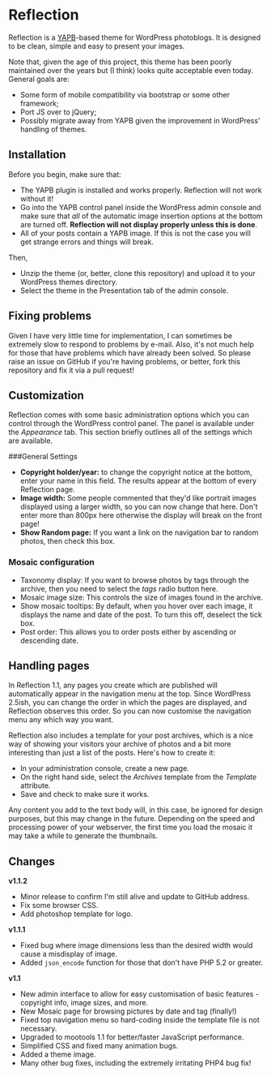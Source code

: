 Reflection
==========

Reflection is a [YAPB]-based theme for WordPress photoblogs. It is designed to
be clean, simple and easy to present your images.

Note that, given the age of this project, this theme has been poorly maintained
over the years but (I think) looks quite acceptable even today. General goals
are:

- Some form of mobile compatibility via bootstrap or some other framework;
- Port JS over to jQuery;
- Possibly migrate away from YAPB given the improvement in WordPress' handling
  of themes.

Installation
------------

Before you begin, make sure that:

- The YAPB plugin is installed and works properly. Reflection will not work
  without it!
- Go into the YAPB control panel inside the WordPress admin console and make
  sure that _all_ of the automatic image insertion options at the bottom are
  turned off. **Reflection will not display properly unless this is done**.
- All of your posts contain a YAPB image. If this is not the case you will get
  strange errors and things will break.

Then,

- Unzip the theme (or, better, clone this repository) and upload it to your
  WordPress themes directory.
- Select the theme in the Presentation tab of the admin console.

Fixing problems
---------------

Given I have very little time for implementation, I can sometimes be extremely
slow to respond to problems by e-mail. Also, it's not much help for those that
have problems which have already been solved. So please raise an issue on GitHub
if you're having problems, or better, fork this repository and fix it via a pull
request!

Customization
-------------

Reflection comes with some basic administration options which you can control
through the WordPress control panel. The panel is available under the
_Appearance_ tab. This section briefly outlines all of the settings which are
available.

###General Settings

- **Copyright holder/year:** to change the copyright notice at the bottom, enter
  your name in this field. The results appear at the bottom of every Reflection
  page.
- **Image width:** Some people commented that they'd like portrait images displayed
  using a larger width, so you can now change that here. Don't enter more than
  800px here otherwise the display will break on the front page!
- **Show Random page:** If you want a link on the navigation bar to random photos,
  then check this box.

### Mosaic configuration

- Taxonomy display: If you want to browse photos by tags through the archive,
  then you need to select the _tags_ radio button here.
- Mosaic image size: This controls the size of images found in the archive.
- Show mosaic tooltips: By default, when you hover over each image, it displays
  the name and date of the post. To turn this off, deselect the tick box.
- Post order: This allows you to order posts either by ascending or descending date.

Handling pages
--------------

In Reflection 1.1, any pages you create which are published will automatically
appear in the navigation menu at the top. Since WordPress 2.5ish, you can change
the order in which the pages are displayed, and Reflection observes this
order. So you can now customise the navigation menu any which way you want.

Reflection also includes a template for your post archives, which is a nice way
of showing your visitors your archive of photos and a bit more interesting than
just a list of the posts. Here's how to create it:

- In your administration console, create a new page.
- On the right hand side, select the <em>Archives</em> template from the
  _Template_ attribute.
- Save and check to make sure it works.

Any content you add to the text body will, in this case, be ignored for design
purposes, but this may change in the future. Depending on the speed and
processing power of your webserver, the first time you load the mosaic it may
take a while to generate the thumbnails.

Changes
-------

**v1.1.2**

- Minor release to confirm I'm still alive and update to GitHub address.
- Fix some browser CSS.
- Add photoshop template for logo.

**v1.1.1**

- Fixed bug where image dimensions less than the desired width would cause a
  misdisplay of image.
- Added `json_encode` function for those that don't have PHP 5.2 or greater.

**v1.1**

- New admin interface to allow for easy customisation of basic features -
  copyright info, image sizes, and more.
- New Mosaic page for browsing pictures by date and tag (finally!)
- Fixed top navigation menu so hard-coding inside the template file is not
  necessary.
- Upgraded to mootools 1.1 for better/faster JavaScript performance.
- Simplified CSS and fixed many animation bugs.
- Added a theme image.
- Many other bug fixes, including the extremely irritating PHP4 bug fix!

[YAPB]:http://wordpress.org/plugins/yet-another-photoblog/
